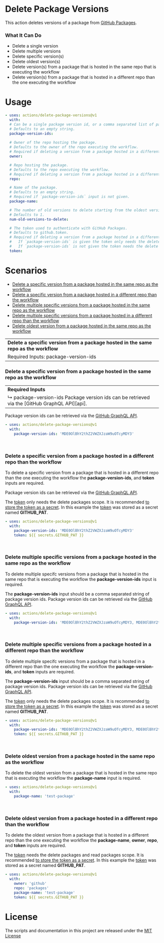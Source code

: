 # Delete Package Versions

This action deletes versions of a package from [GitHub Packages](https://github.com/features/packages). 

### What It Can Do

* Delete a single version
* Delete multiple versions
* Delete specific version(s) 
* Delete oldest version(s)
* Delete version(s) from a package that is hosted in the same repo that is executing the workflow
* Delete version(s) from a package that is hosted in a different repo than the one executing the workflow

# Usage

```yaml
- uses: actions/delete-package-versions@v1
  with:
  # Can be a single package version id, or a comma separated list of package version ids.
  # Defaults to an empty string.
  package-version-ids:
  
  # Owner of the repo hosting the package.
  # Defaults to the owner of the repo executing the workflow.
  # Required if deleting a version from a package hosted in a different repo than the one executing the workflow.
  owner:

  # Repo hosting the package.
  # Defaults to the repo executing the workflow.
  # Required if deleting a version from a package hosted in a different repo than the one executing the workflow.
  repo:

  # Name of the package.
  # Defaults to an empty string.
  # Required if `package-version-ids` input is not given.
  package-name:

  # The number of old versions to delete starting from the oldest version.
  # Defaults to 1.
  num-old-versions-to-delete:

  # The token used to authenticate with GitHub Packages.
  # Defaults to github.token.
  # Required if deleting a version from a package hosted in a different repo than the one executing the workflow.
  #   If `package-version-ids` is given the token only needs the delete packages scope.
  #   If `package-version-ids` is not given the token needs the delete packages scope and the read packages scope
  token:
```

# Scenarios

* [Delete a specific version from a package hosted in the same repo as the workflow](#delete-a-specific-version-from-a-package-hosted-in-the-same-repo-as-the-workflow)
* [Delete a specific version from a package hosted in a different repo than the workflow](#delete-a-specific-version-from-a-package-hosted-in-a-different-repo-than-the-workflow)
* [Delete multiple specific versions from a package hosted in the same repo as the workflow](#delete-multiple-specific-versions-from-a-package-hosted-in-the-same-repo-as-the-workflow)
* [Delete multiple specific versions from a package hosted in a different repo than the workflow](#delete-multiple-specific-versions-from-a-package-hosted-in-a-different-repo-than-the-workflow)
* [Delete oldest version from a package hosted in the same repo as the workflow](#delete-oldest-version-from-a-package-hosted-in-the-same-repo-as-the-workflow)



<table>
  <tr><td><b>Delete a specific version from a package hosted in the same repo as the workflow</b></td></tr>
  <tr>
    <td>Required Inputs: package-version-ids</td>
  </tr>
</table>



### Delete a specific version from a package hosted in the same repo as the workflow

<table>
  <tr><td><b>Required Inputs</b></td></tr>
  <tr>
    <td>&#8627; package-version-ids Package version ids can be retrieved via the [GitHub GraphQL API][api].</td>
  </tr>
</table>

Package version ids can be retrieved via the [GitHub GraphQL API][api].

```yaml
- uses: actions/delete-package-versions@v1
  with:
    package-version-ids: 'MDE0OlBhY2thZ2VWZXJzaW9uOTcyMDY3'
```

<br>

### Delete a specific version from a package hosted in a different repo than the workflow

To delete a specific version from a package that is hosted in a different repo than the one executing the workflow the __package-version-ids__, and __token__ inputs are required.

Package version ids can be retrieved via the [GitHub GraphQL API][api]. 

The [token][token] only needs the delete packages scope. It is recommended [to store the token as a secret][secret]. In this example the [token][token] was stored as a secret named __GITHUB_PAT__.

```yaml
- uses: actions/delete-package-versions@v1
  with:
    package-version-ids: 'MDE0OlBhY2thZ2VWZXJzaW9uOTcyMDY3'
    token: ${{ secrets.GITHUB_PAT }}
```

<br>

### Delete multiple specific versions from a package hosted in the same repo as the workflow

To delete multiple specifc versions from a package that is hosted in the same repo that is executing the workflow the __package-version-ids__ input is required. 

The __package-version-ids__ input should be a comma separated string of package version ids. Package version ids can be retrieved via the [GitHub GraphQL API][api].

```yaml
- uses: actions/delete-package-versions@v1
  with:
    package-version-ids: 'MDE0OlBhY2thZ2VWZXJzaW9uOTcyMDY3, MDE0OlBhY2thZ2VWZXJzaW9uOTcyMzQ5, MDE0OlBhY2thZ2VWZXJzaW9uOTcyMzUw'
```

<br>

### Delete multiple specific versions from a package hosted in a different repo than the workflow

To delete multiple specifc versions from a package that is hosted in a different repo than the one executing the workflow the __package-version-ids__, and __token__ inputs are required. 

The __package-version-ids__ input should be a comma separated string of package version ids. Package version ids can be retrieved via the [GitHub GraphQL API][api].

The [token][token] only needs the delete packages scope. It is recommended [to store the token as a secret][secret]. In this example the [token][token] was stored as a secret named __GITHUB_PAT__.

```yaml
- uses: actions/delete-package-versions@v1
  with:
    package-version-ids: 'MDE0OlBhY2thZ2VWZXJzaW9uOTcyMDY3, MDE0OlBhY2thZ2VWZXJzaW9uOTcyMzQ5, MDE0OlBhY2thZ2VWZXJzaW9uOTcyMzUw'
    token: ${{ secrets.GITHUB_PAT }}
```

<br>

### Delete oldest version from a package hosted in the same repo as the workflow

To delete the oldest version from a package that is hosted in the same repo that is executing the workflow the __package-name__ input is required.

```yaml
- uses: actions/delete-package-versions@v1
  with:
    package-name: 'test-package'
```

<br>

### Delete oldest version from a package hosted in a different repo than the workflow

To delete the oldest version from a package that is hosted in a different repo than the one executing the workflow the __package-name__, __owner__, __repo__, and __token__ inputs are required.

The [token][token] needs the delete packages and read packages scope. It is recommended [to store the token as a secret][secret]. In this example the [token][token] was stored as a secret named __GITHUB_PAT__.

```yaml
- uses: actions/delete-package-versions@v1
  with:
    owner: 'github'
    repo: 'packages'
    package-name: 'test-package'
    token: ${{ secrets.GITHUB_PAT }}
```

# License

The scripts and documentation in this project are released under the [MIT License](https://github.com/actions/delete-package-versions/blob/master/LICENSE)

[api]: https://developer.github.com/v4/previews/#github-packages
[token]: https://help.github.com/en/packages/publishing-and-managing-packages/about-github-packages#about-tokens
[secret]: https://help.github.com/en/actions/configuring-and-managing-workflows/creating-and-storing-encrypted-secrets

